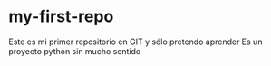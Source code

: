 # my-first-repo
Este es mi primer repositorio en GIT y sólo pretendo aprender
Es un proyecto python sin mucho sentido
